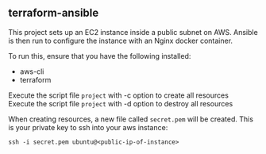 ## terraform-ansible
This project sets up an EC2 instance inside a public subnet on AWS.
Ansible is then run to configure the instance with an Nginx docker container.

To run this, ensure that you have the following installed:

* aws-cli
* terraform

Execute the script file `project` with -c option to create all resources  
Execute the script file `project` with -d option to destroy all resources

When creating resources, a new file called `secret.pem` will be created. This is your private key to ssh into your aws instance:

`ssh -i secret.pem ubuntu@<public-ip-of-instance>`


